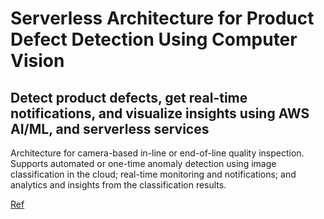 # Serverless Architecture for Product Defect Detection Using Computer Vision

## Detect product defects, get real-time notifications, and visualize insights using AWS AI/ML, and serverless services


Architecture for camera-based in-line or end-of-line quality inspection. Supports automated or one-time anomaly detection using image classification in the cloud; real-time monitoring and notifications; and analytics and insights from the classification results.



<a href="https://d1.awsstatic.com/architecture-diagrams/ArchitectureDiagrams/serverless-architecture-for-product-defect-detection-using-computer-vision-ra.pdf?did=wp_card&trk=wp_card"> Ref </a>
